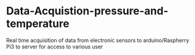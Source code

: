 # Data-Acquistion-pressure-and-temperature
Real time acquisition of data from electronic sensors to arduino/Raspherry Pi3 to server for access to various user
